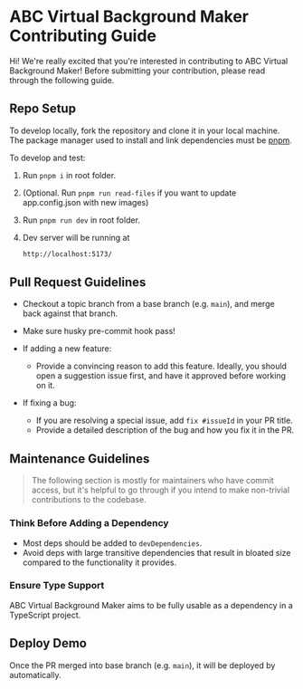 # ABC Virtual Background Maker Contributing Guide

Hi! We're really excited that you're interested in contributing to ABC Virtual Background Maker! Before submitting your contribution, please read through the following guide.

## Repo Setup

To develop locally, fork the repository and clone it in your local machine. The package manager used to install and link dependencies must be [pnpm](https://pnpm.io/).

To develop and test:

1. Run `pnpm i` in root folder.

2. (Optional. Run `pnpm run read-files` if you want to update app.config.json with new images)

3. Run `pnpm run dev` in root folder.

4. Dev server will be running at

   ```bash
   http://localhost:5173/
   ```

## Pull Request Guidelines

- Checkout a topic branch from a base branch (e.g. `main`), and merge back against that branch.
- Make sure husky pre-commit hook pass!
- If adding a new feature:

  - Provide a convincing reason to add this feature. Ideally, you should open a suggestion issue first, and have it approved before working on it.

- If fixing a bug:

  - If you are resolving a special issue, add `fix #issueId` in your PR title.
  - Provide a detailed description of the bug and how you fix it in the PR.

## Maintenance Guidelines

> The following section is mostly for maintainers who have commit access, but it's helpful to go through if you intend to make non-trivial contributions to the codebase.

### Think Before Adding a Dependency

- Most deps should be added to `devDependencies`.
- Avoid deps with large transitive dependencies that result in bloated size compared to the functionality it provides.

### Ensure Type Support

ABC Virtual Background Maker aims to be fully usable as a dependency in a TypeScript project.

## Deploy Demo

Once the PR merged into base branch (e.g. `main`), it will be deployed by automatically.
